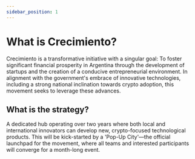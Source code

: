 ```yaml
---
sidebar_position: 1
---
```


# What is Crecimiento?

Crecimiento is a transformative initiative with a singular goal:
To foster significant financial prosperity in Argentina through the development of startups and the creation of a conducive entrepreneurial environment. In alignment with the government's embrace of innovative technologies, including a strong national inclination towards crypto adoption, this movement seeks to leverage these advances.

## What is the strategy?

A dedicated hub operating over two years where both local and international innovators can develop new, crypto-focused technological products. This will be kick-started by a 'Pop-Up City'—the official launchpad for the movement, where all teams and interested participants will converge for a month-long event.
